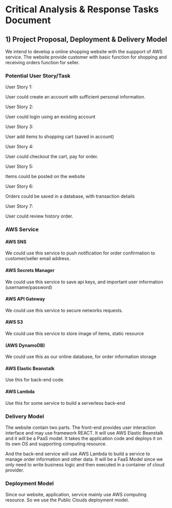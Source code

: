 # Critical Analysis & Response Tasks Document
## 1) Project Proposal, Deployment & Delivery Model
We intend to develop a online shopping website with the suppport of AWS service. The website provide customer with basic function for shopping and receiving orders function for seller.

### Potential User Story/Task
User Story 1:

User could create an account with sufficient personal information.

User Story 2:

User could login using an existing account

User Story 3:

User add items to shopping cart (saved in account)

User Story 4:

User could checkout the cart, pay for order.

User Story 5:

Items could be posted on the website

User Story 6:

Orders could be saved in a database, with transaction details

User Story 7:

User could review history order.

### AWS Service 
#### AWS SNS
We could use this service to push notification for order confirmation to customer/seller email address.
#### AWS Secrets Manager
We could use this service to save api keys, and important user information (username/password)
#### AWS API Gateway
We could use this service to secure networks requests.
#### AWS S3
We could use this service to store image of items, static resource
#### (AWS DynamoDB)
We could use this as our online database, for order information storage
#### AWS Elastic Beanstalk
Use this for back-end code.
#### AWS Lambda
Use this for some service to build a serverless back-end

### Delivery Model
The website contain two parts. The front-end provides user interaction interface and may use framework REACT. It will use AWS Elastic Beanstalk and it will be a PaaS model. It takes the application code and deploys it on its own OS and supporting computing resource.

And the back-end service will use AWS Lambda to build a service to manage order information and other data. It will be a FaaS Model since we only need to write business logic and then executed in a container of cloud provider.
### Deployment Model
Since our website, application, service mainly use AWS computing resource. So we use the Public Clouds deployment model.
